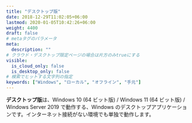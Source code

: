 ```yaml
---
title: "デスクトップ版"
date: 2018-12-29T11:02:05+06:00
lastmod: 2020-01-05T10:42:26+06:00
weight: 4400
draft: false
# metaタグのパラメータ
meta:
  description: ""
# クラウド・デスクトップ限定ページの場合は片方のみtrueにする
visible:
  is_cloud_only: false
  is_desktop_only: false
# 検索でヒットする文字列の指定
keywords: ["Windows", "ローカル", "オフライン", "手元"]
---
```


**デスクトップ版**は、Windows 10 (64 ビット版) / Windows 11 (64 ビット版) / Windows Server 2019 で動作する、Windows のデスクトップアプリケーションです。インターネット接続がない環境でも単独で動作します。
